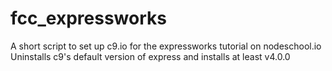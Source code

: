 # fcc_expressworks
A short script to set up c9.io for the expressworks tutorial on nodeschool.io
Uninstalls c9's default version of express and installs at least v4.0.0
